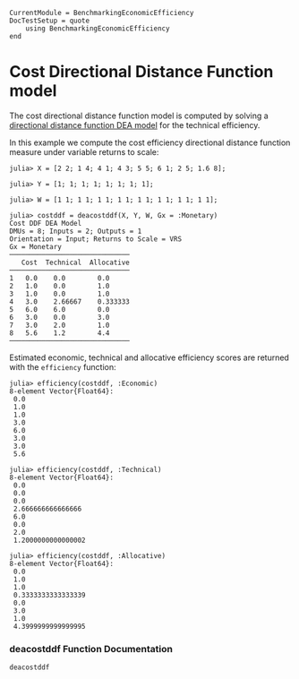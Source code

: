 ```@meta
CurrentModule = BenchmarkingEconomicEfficiency
DocTestSetup = quote
    using BenchmarkingEconomicEfficiency
end
```

# Cost Directional Distance Function model

The cost directional distance function model is computed by solving a [directional distance function DEA model](https://javierbarbero.github.io/DataEnvelopmentAnalysis.jl/stable/technical/directional/) for the technical efficiency.

In this example we compute the cost efficiency directional distance function measure under variable returns to scale:
```jldoctest 1
julia> X = [2 2; 1 4; 4 1; 4 3; 5 5; 6 1; 2 5; 1.6 8];

julia> Y = [1; 1; 1; 1; 1; 1; 1; 1];

julia> W = [1 1; 1 1; 1 1; 1 1; 1 1; 1 1; 1 1; 1 1];

julia> costddf = deacostddf(X, Y, W, Gx = :Monetary)
Cost DDF DEA Model 
DMUs = 8; Inputs = 2; Outputs = 1
Orientation = Input; Returns to Scale = VRS
Gx = Monetary
──────────────────────────────
   Cost  Technical  Allocative
──────────────────────────────
1   0.0    0.0        0.0
2   1.0    0.0        1.0
3   1.0    0.0        1.0
4   3.0    2.66667    0.333333
5   6.0    6.0        0.0
6   3.0    0.0        3.0
7   3.0    2.0        1.0
8   5.6    1.2        4.4
──────────────────────────────
```

Estimated economic, technical and allocative efficiency scores are returned with the `efficiency` function:
```jldoctest 1
julia> efficiency(costddf, :Economic)
8-element Vector{Float64}:
 0.0
 1.0
 1.0
 3.0
 6.0
 3.0
 3.0
 5.6

julia> efficiency(costddf, :Technical)
8-element Vector{Float64}:
 0.0
 0.0
 0.0
 2.666666666666666
 6.0
 0.0
 2.0
 1.2000000000000002

julia> efficiency(costddf, :Allocative)
8-element Vector{Float64}:
 0.0
 1.0
 1.0
 0.3333333333333339
 0.0
 3.0
 1.0
 4.3999999999999995
```

### deacostddf Function Documentation

```@docs
deacostddf
```

